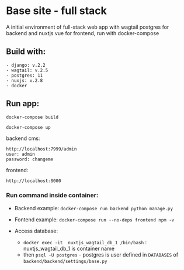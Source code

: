 # Base site - full stack
A initial environment of full-stack web app with wagtail postgres for backend and nuxtjs vue for frontend, run with docker-compose
## Build with:
```
- django: v.2.2
- wagtail: v.2.5
- postgres: 11
- nuxjs: v.2.8
- docker
```
## Run app:
```
docker-compose build
```
```
docker-compose up
```
backend cms:
```
http://localhost:7999/admin
user: admin
password: changeme
```
frontend:
```
http://localhost:8000
```
### Run command inside container:
- Backend example: `docker-compose run backend python manage.py`

- Fontend example: `docker-compose run --no-deps frontend npm -v`

- Access database: 
    - `docker exec -it  nuxtjs_wagtail_db_1 /bin/bash` : nuxtjs_wagtail_db_1 is container name
    - then `psql -U postgres` - postgres is user defined in `DATABASES` of `backend/backend/settings/base.py`

